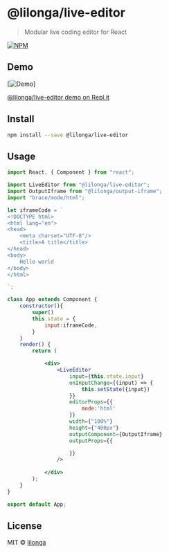 # @lilonga/live-editor

> Modular live coding editor for React

[![NPM](https://img.shields.io/npm/v/@lilonga/live-editor.svg)](https://www.npmjs.com/package/@lilonga/live-editor) 

## Demo
[![Demo](https://live-editor.lilo.now.sh/example/public/live-editor-srecord.gif)]

[@lilonga/live-editor demo on Repl.it](https://repl.it/@lilonga/live-editor)

## Install

```bash
npm install --save @lilonga/live-editor
```

## Usage

```jsx
import React, { Component } from "react";

import LiveEditor from "@lilonga/live-editor";
import OutputIframe from "@lilonga/output-iframe";
import "brace/mode/html";

let iframeCode = `
<!DOCTYPE html>
<html lang="en">
<head>
	<meta charset="UTF-8"/>
	<title>A title</title>
</head>
<body>
	Hello world
</body>
</html>

`;

class App extends Component {
	constructor(){
		super()
		this.state = {
			input:iframeCode,
		}
	}
	render() {
		return (

			<div>
				<LiveEditor
					input={this.state.input}
					onInputChange={(input) => {
						this.setState({input})
					}}
					editorProps={{
						mode:'html'
					}}
					width={"100%"}
					height={"400px"}
					outputComponent={OutputIframe}
					outputProps={{

					}}
				/>
			
			</div>
		);
	}
}

export default App;

```

## License

MIT © [lilonga](https://github.com/lilonga)
